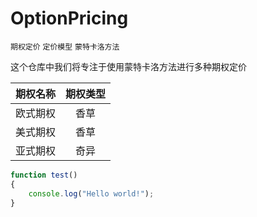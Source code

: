 # OptionPricing

`期权定价` `定价模型` `蒙特卡洛方法`

这个仓库中我们将专注于使用蒙特卡洛方法进行多种期权定价

| 期权名称  | 期权类型  |
| :------:  | :------:  |
| 欧式期权  | 香草  |
| 美式期权  | 香草 |
| 亚式期权  | 奇异  |

```javascript
function test()
{
    console.log("Hello world!");
}
```
